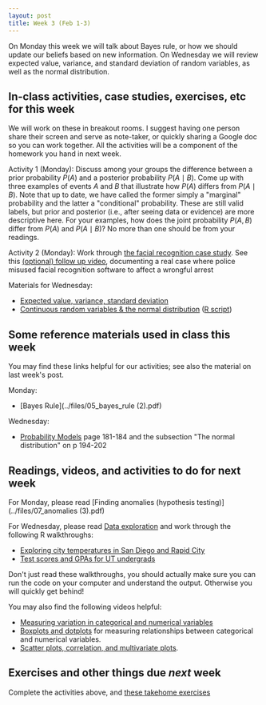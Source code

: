 ```yaml
---
layout: post
title: Week 3 (Feb 1-3)
---
```


On Monday this week we will talk about Bayes rule, or how we should update our beliefs based on new information.
On Wednesday we will review expected value, variance, and standard deviation of random variables, as well as the normal distribution.

##  In-class activities, case studies, exercises, etc for this week

We will work on these in breakout rooms. I suggest having one person share their screen and serve as note-taker, 
or quickly sharing a Google doc so you can work together. All the activities will be a component of the homework you hand in next week.

Activity 1 (Monday): Discuss among your groups the difference between a prior probability $P(A)$ and a posterior probability $P(A\mid B)$. Come up with three examples of events $A$ and $B$ that illustrate how $P(A)$ differs from $P(A\mid B)$.  Note that up to date, we have called the former simply a "marginal" probability and the latter a "conditional" probability.  These are still valid labels, but prior and posterior (i.e., after seeing data or evidence) are more descriptive here. For your examples, how does the joint probability $P(A,B)$ differ from $P(A)$ and $P(A\mid B)$? No more than one should be from your readings. 

Activity 2 (Monday): Work through [the facial recognition case study](../files/facial). See this [(optional) follow up video](https://www.youtube.com/watch?v=Tfgi9A9PfLU&ab_channel=acluvideos), documenting a real case where police misused facial recognition software to affect a wrongful arrest

Materials for Wednesday:
  - [Expected value, variance, standard deviation](../files/ev-var-2021.pdf)
  - [Continuous random variables & the normal distribution](../files/normal-distn-2021.pdf) ([R script](../files/normal.R))

## Some reference materials used in class this week

You may find these links helpful for our activities; see also the material on last week's post.

Monday:
  - [Bayes Rule](../files/05_bayes_rule (2).pdf)

Wednesday: 
  - [Probability Models](../files/17_probability_models.pdf) page 181-184 and the subsection "The normal distribution" on p 194-202
  
## Readings, videos, and activities to do for next week

For Monday, please read [Finding anomalies (hypothesis testing)](../files/07_anomalies (3).pdf)

For Wednesday, please read [Data exploration](../files/data_exploration.pdf) and work through the following R walkthroughs:

- [Exploring city temperatures in San Diego and Rapid City](https://github.com/jaredsmurray/learnR/blob/master/citytemps/citytemps.md)
- [Test scores and GPAs for UT undergrads](https://github.com/jaredsmurray/learnR/blob/master/sat/sat.md)

Don't just read these walkthroughs, you should actually make sure you can run the code on your computer and understand the output. Otherwise you will quickly get behind!

You may also find the following videos helpful:
- [Measuring variation in categorical and numerical variables](https://youtu.be/D1DNPM862RM)
- [Boxplots and dotplots](https://youtu.be/KksNcIQ07go) for measuring relationships between categorical and numerical variables.
- [Scatter plots, correlation, and multivariate plots](https://youtu.be/WEgPrkVzpgQ).


## Exercises and other things due *next* week

Complete the activities above, and [these takehome exercises](../files/hw2-2021.pdf)
